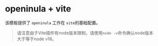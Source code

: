 # openinula + vite

该模板提供了 `openinula` 工作在 `vite`的基础配置。

> 请注意由于Vite插件有node版本限制，请使用`node -v`命令确认node版本大于等于node v18。
